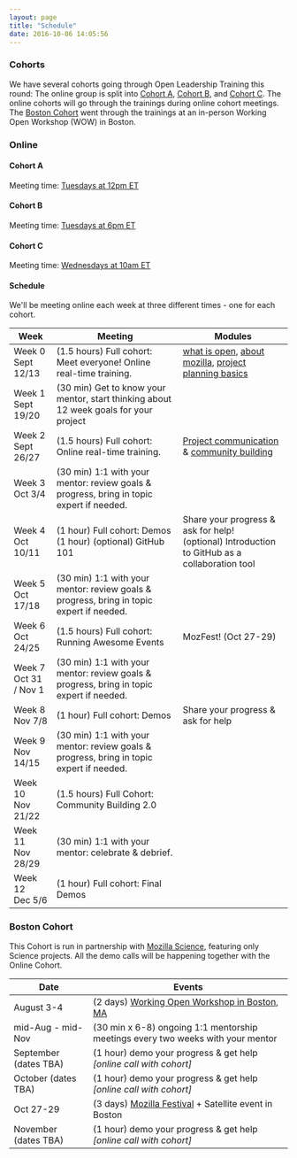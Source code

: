 ```yaml
---
layout: page
title: "Schedule"
date: 2016-10-06 14:05:56
---
```


### Cohorts

We have several cohorts going through Open Leadership Training this round: The online group is split into [Cohort A](#cohort-a), [Cohort B](#cohort-b), and [Cohort C](#cohort-c). The online cohorts will go through the trainings during online cohort meetings. The [Boston Cohort](#boston-cohort) went through the trainings at an in-person Working Open Workshop (WOW) in Boston.

### Online

#### Cohort A
Meeting time: [Tuesdays at 12pm ET](http://arewemeetingyet.com/Toronto/2017-09-12/12:00/w/Mozilla%20Open%20Leaders%20-%20Cohort%20A)

#### Cohort B
Meeting time: [Tuesdays at 6pm ET](http://arewemeetingyet.com/Toronto/2017-09-12/18:00/w/Mozilla%20Open%20Leaders%20-%20Cohort%20B)

#### Cohort C
Meeting time: [Wednesdays at 10am ET](http://arewemeetingyet.com/Toronto/2017-09-13/10:00/w/Mozilla%20Open%20Leaders%20-%20Cohort%20C)


#### Schedule
We'll be meeting online each week at three different times - one for each cohort.

Week | Meeting | Modules
--- | --- | ---
Week 0 <br /> Sept 12/13 | (1.5 hours) Full cohort: Meet everyone! Online real-time training. | [what is open](https://mozilla.github.io/open-leadership-training-series/articles/introduction-to-open-leadership/introduction-to-working-open/), [about mozilla](https://mozilla.github.io/open-leadership-training-series/articles/introduction-to-open-leadership/getting-to-know-mozilla-and-the-leadership-network/), [project planning basics](https://mozilla.github.io/open-leadership-training-series/articles/opening-your-project/)
Week 1 <br /> Sept 19/20 | (30 min) Get to know your mentor, start thinking about 12 week goals for your project |
Week 2 <br /> Sept 26/27| (1.5 hours) Full cohort: Online real-time training. | [Project communication](https://mozilla.github.io/open-leadership-training-series/articles/opening-your-project/write-a-great-project-readme/) & [community building](https://mozilla.github.io/open-leadership-training-series/articles/building-communities-of-contributors/)
Week 3 <br /> Oct 3/4 | (30 min) 1:1 with your mentor: review goals & progress, bring in topic expert if needed. |
Week 4 <br /> Oct 10/11 | (1 hour) Full cohort: Demos <br />(1 hour) (optional) GitHub 101 | Share your progress & ask for help! <br /> (optional) Introduction to GitHub as a collaboration tool
Week 5 <br /> Oct 17/18 | (30 min) 1:1 with your mentor: review goals & progress, bring in topic expert if needed. |
Week 6 <br /> Oct 24/25  | (1.5 hours) Full cohort: Running Awesome Events | MozFest! (Oct 27-29)
Week 7 <br /> Oct 31 / Nov 1  | (30 min) 1:1 with your mentor: review goals & progress, bring in topic expert if needed. |
Week 8 <br /> Nov 7/8 | (1 hour) Full cohort: Demos | Share your progress & ask for help
Week 9 <br />Nov 14/15  | (30 min) 1:1 with your mentor: review goals & progress, bring in topic expert if needed. |
Week 10 <br />Nov 21/22 |  (1.5 hours) Full Cohort: Community Building 2.0 |
Week 11 <br />Nov 28/29 | (30 min) 1:1 with your mentor: celebrate & debrief. |
Week 12 <br />Dec 5/6 | (1 hour) Full cohort: Final Demos |


### Boston Cohort
This Cohort is run in partnership with [Mozilla Science](http://science.mozilla.org/), featuring only Science projects. All the demo calls will be happening together with the Online Cohort.

Date | Events
--- | ---
August 3-4 | (2 days) [Working Open Workshop in Boston, MA](https://mozillascience.github.io/WOW-Boston/)
mid-Aug - mid-Nov | (30 min x 6-8) ongoing 1:1 mentorship meetings every two weeks with your mentor
September (dates TBA) | (1 hour) demo your progress & get help *[online call with cohort]*
October (dates TBA) | (1 hour) demo your progress & get help *[online call with cohort]*
Oct 27-29 | (3 days) [Mozilla Festival](http://mozillafestival.org/) + Satellite event in Boston
November (dates TBA) | (1 hour) demo your progress & get help *[online call with cohort]*